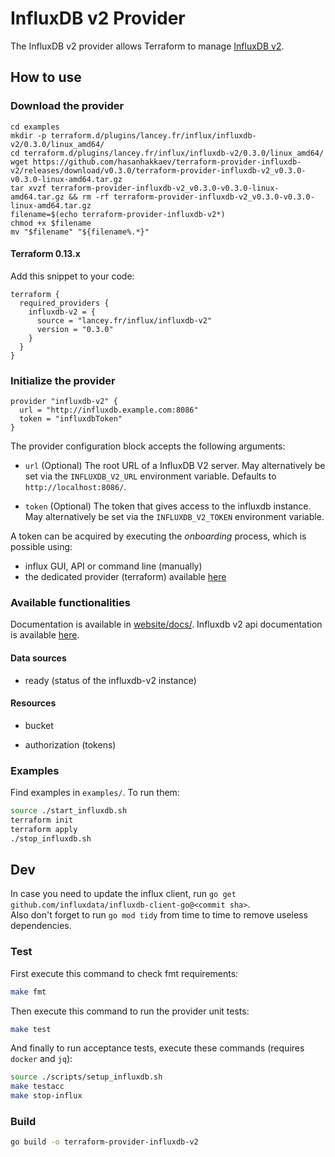 # InfluxDB v2 Provider

The InfluxDB v2 provider allows Terraform to manage
[InfluxDB v2](https://www.influxdata.com/products/influxdb-overview/).

## How to use

### Download the provider

    cd examples
    mkdir -p terraform.d/plugins/lancey.fr/influx/influxdb-v2/0.3.0/linux_amd64/
    cd terraform.d/plugins/lancey.fr/influx/influxdb-v2/0.3.0/linux_amd64/
    wget https://github.com/hasanhakkaev/terraform-provider-influxdb-v2/releases/download/v0.3.0/terraform-provider-influxdb-v2_v0.3.0-v0.3.0-linux-amd64.tar.gz
    tar xvzf terraform-provider-influxdb-v2_v0.3.0-v0.3.0-linux-amd64.tar.gz && rm -rf terraform-provider-influxdb-v2_v0.3.0-v0.3.0-linux-amd64.tar.gz
    filename=$(echo terraform-provider-influxdb-v2*)
    chmod +x $filename
    mv "$filename" "${filename%.*}"

#### Terraform 0.13.x

Add this snippet to your code:

```hcl
terraform {
  required_providers {
    influxdb-v2 = {
      source = "lancey.fr/influx/influxdb-v2"
      version = "0.3.0"
    }
  }
}
```

### Initialize the provider

```hcl
provider "influxdb-v2" {
  url = "http://influxdb.example.com:8086"
  token = "influxdbToken"
}
```

The provider configuration block accepts the following arguments:

* ``url`` (Optional) The root URL of a InfluxDB V2 server. May alternatively be set via the `INFLUXDB_V2_URL` environment variable. Defaults to `http://localhost:8086/`.

* ``token`` (Optional) The token that gives access to the influxdb instance. May alternatively be set via the `INFLUXDB_V2_TOKEN` environment variable.

A token can be acquired by executing the *onboarding* process, which is possible using:

* influx GUI, API or command line (manually)
* the dedicated provider (terraform) available [here](https://github.com/hasanhakkaev/terraform-provider-influxdb-v2-onboarding)

### Available functionalities

Documentation is available in [website/docs/](website/docs/).
Influxdb v2 api documentation is available [here](https://v2.docs.influxdata.com/v2.0/api/).

#### Data sources

* ready (status of the influxdb-v2 instance)

#### Resources

* bucket

* authorization (tokens)

### Examples

Find examples in `examples/`. To run them:

```bash
source ./start_influxdb.sh
terraform init
terraform apply
./stop_influxdb.sh
```

## Dev

In case you need to update the influx client, run `go get github.com/influxdata/influxdb-client-go@<commit sha>`.  
Also don't forget to run `go mod tidy` from time to time to remove useless dependencies.

### Test

First execute this command to check fmt requirements:
 
```bash
make fmt
```

Then execute this command to run the provider unit tests:

```bash
make test
```

And finally to run acceptance tests, execute these commands (requires `docker` and `jq`): 

```bash
source ./scripts/setup_influxdb.sh
make testacc
make stop-influx
```

### Build

```bash
go build -o terraform-provider-influxdb-v2
```
